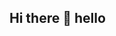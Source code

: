 ## Hi there 👋 hello

<!--
**apoddar19/apoddar19** is a ✨ _special_ ✨ repository because its `README.md` (this file) appears on your GitHub profile.

Here are some ideas to get you started:

- 🔭 I’m currently working on ...
- 🌱 I’m currently learning ...
- 👯 I’m looking to collaborate on ...
- 🤔 I’m looking for help with ...
- 💬 Ask me about Which sports I like
- 📫 How to reach me: ...
- 😄 Pronouns: she/her
- ⚡ Fun fact: ...
-->
